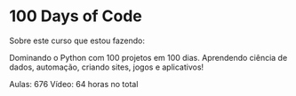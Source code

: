 # 100 Days of Code

Sobre este curso que estou fazendo:

Dominando o Python com 100 projetos em 100 dias. Aprendendo ciência de dados, automação, criando sites, jogos e aplicativos!

Aulas: 676
Vídeo: 64 horas no total
